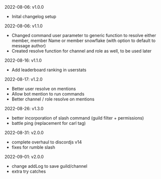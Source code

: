 2022-08-06: v1.0.0
- Inital changelog setup

2022-08-06: v1.1.0
- Changed command user parameter to generic function to resolve either member, member Name or member snowflake (with option to default to message author)
- Created resolve function for channel and role as well, to be used later

2022-08-16: v1.1.0
- Add leaderboard ranking in userstats

2022-08-17: v1.2.0
- Better user resolve on mentions
- Allow bot mention to run commands
- Better channel / role resolve on mentions

2022-08-26: v1.3.0
- better incorporation of slash command (guild filter + permissions)
- battle ping (replacement for carl tag)

2022-08-31: v2.0.0
- complete overhaul to discordjs v14
- fixes for rumble slash

2022-09-01: v2.0.0
- change addLog to save guild/channel
- extra try catches